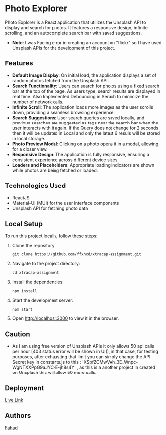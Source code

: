 
# Photo Explorer

Photo Explorer is a React application that utilizes the Unsplash API to display and search for photos. It features a responsive design, infinite scrolling, and an autocomplete search bar with saved suggestions.
- **Note**: I was Facing error in creating an account on "flickr" so I have used Unsplash APIs for the development of this project. 

## Features

- **Default Image Display**: On initial load, the application displays a set of random photos fetched from the Unsplash API.
- **Search Functionality**: Users can search for photos using a fixed search bar at the top of the page. As users type, search results are displayed in real time. Also Implemented Debouncing in Serach to minimize the number of network calls.
- **Infinite Scroll**: The application loads more images as the user scrolls down, providing a seamless browsing experience.
- **Search Suggestions**: User search queries are saved locally, and previous searches are suggested as tags near the search bar when the user interacts with it again. If the Query does not change for 2 seconds then it will be updated in Local and only the latest 6 resuls will be stored in local storage.
- **Photo Preview Modal**: Clicking on a photo opens it in a modal, allowing for a closer view.
- **Responsive Design**: The application is fully responsive, ensuring a consistent experience across different device sizes.
- **Loaders and Placeholders**: Appropriate loading indicators are shown while photos are being fetched or loaded.
## Technologies Used

- ReactJS
- Material-UI (MUI) for the user interface components
- Unsplash API for fetching photo data

## Local Setup

To run this project locally, follow these steps:

1. Clone the repository:
   ```
   git clone https://github.com/ffxhxd/xtracap-assignment.git
   ```
2. Navigate to the project directory:
   ```
   cd xtracap-assignment
   ```
3. Install the dependencies:
   ```
   npm install
   ```
4. Start the development server:
   ```
   npm start
   ```
5. Open [http://localhost:3000](http://localhost:3000) to view it in the browser.

## Caution
- As I am using free version of Unsplash APIs it only allows 50 api calls per hour [403 status error will be shown in UI]), in that case, for testing purposes, after exhausting that limit you can simply change the API Secret key in constants.js to this : 'XSpfZCMwVAh_3E_Wnpc-WgNTXXPpG9aJYC-E-jh8s4Y' , as this is a another project in created on Unsplash this will allow 50 more calls.

## Deployment

[Live Link](https://664159d7bad0a33564052fa6--rainbow-mooncake-bd9bb9.netlify.app/)

## Authors
[Fahad](https://github.com/ffxhxd)


